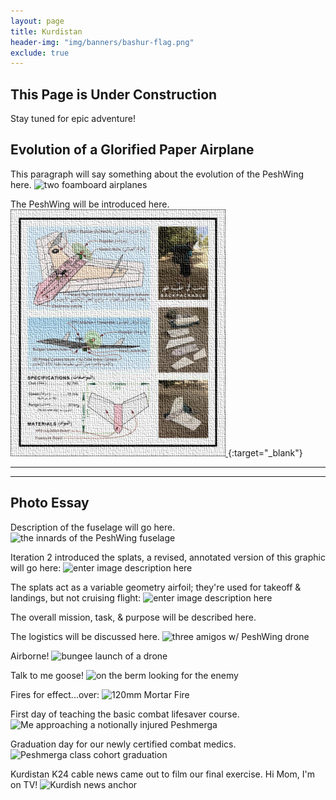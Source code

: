 ```yaml
---
layout: page
title: Kurdistan
header-img: "img/banners/bashur-flag.png"
exclude: true
---
```


## This Page is Under Construction
Stay tuned for epic adventure!

## Evolution of a Glorified Paper Airplane
This paragraph will say something about the evolution of the PeshWing here.
![two foamboard airplanes](https://i.imgur.com/l1eTrhw.jpg)

The PeshWing will be introduced here.
[
![peshwing brief](/img/previews/kurdistan/peshbrief.jpg)
](https://i.imgur.com/FgrXbx7.jpg){:target="_blank"}

---
---
## Photo Essay
Description of the fuselage will go here.
![the innards of the PeshWing fuselage](https://i.imgur.com/nB27gYw.jpg)

Iteration 2 introduced the splats, a revised, annotated version of this graphic will go here:
![enter image description here](https://i.imgur.com/scHtbxH.jpg)

The splats act as a variable geometry airfoil; they're used for takeoff & landings, but not cruising flight:
![enter image description here](https://i.imgur.com/K36iQhF.jpg)

The overall mission, task, & purpose will be described here.

The logistics will be discussed here.
![three amigos w/ PeshWing drone](https://i.imgur.com/i17ovkT.jpg)

Airborne!
![bungee launch of a drone](https://i.imgur.com/392ENX0.jpg)

Talk to me goose!
![on the berm looking for the enemy](https://i.imgur.com/vGTqJgt.jpg)

Fires for effect...over:
![120mm Mortar Fire](https://i.imgur.com/RmfaDEi.jpg)

First day of teaching the basic combat lifesaver course.
![Me approaching a notionally injured Peshmerga](https://i.imgur.com/VG4hp2S.jpg)

Graduation day for our newly certified combat medics.
![Peshmerga class cohort graduation](https://i.imgur.com/uGQNUDn.jpg)

Kurdistan  K24 cable news came out to film our final exercise.  Hi Mom, I'm on TV!
![Kurdish news anchor](https://i.imgur.com/KHAxN5l.jpg)
